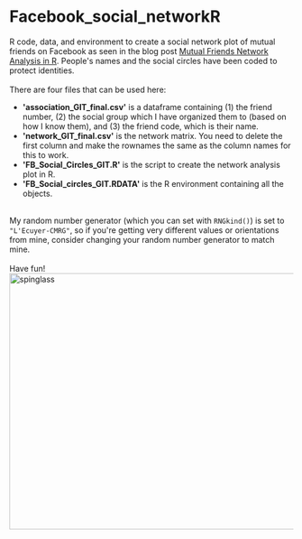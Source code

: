 # Facebook_social_networkR
R code, data, and environment to create a social network plot of mutual friends on Facebook as seen in the blog post <a href="https://seaturtlessg.wordpress.com/2019/04/19/mutual-friends-network-analysis-in-r/" target="_blank" rel="noopener">Mutual Friends Network Analysis in R</a>. People's names and the social circles have been coded to protect identities.</br></br>
There are four files that can be used here:
<ul>
  <li><strong>'association_GIT_final.csv'</strong> is a dataframe containing (1) the friend number, (2) the social group which I have organized them to (based on how I know them), and (3) the friend code, which is their name.</li>
  <li><strong>'network_GIT_final.csv'</strong> is the network matrix. You need to delete the first column and make the rownames the same as the column names for this to work.</li>
  <li><strong>'FB_Social_Circles_GIT.R'</strong> is the script to create the network analysis plot in R.</li>
  <li><strong>'FB_Social_circles_GIT.RDATA'</strong> is the R environment containing all the objects.</li>
</ul>
</br>
My random number generator (which you can set with <code>RNGkind()</code>) is set to <code>"L'Ecuyer-CMRG"</code>, so if you're getting very different values or orientations from mine, consider changing your random number generator to match mine.
</br>
</br>
Have fun!
</br>
<img class=" size-full wp-image-356 aligncenter" src="https://seaturtlessg.files.wordpress.com/2019/04/spinglass.jpeg" alt="spinglass" width="884" height="454" />
